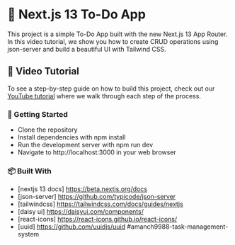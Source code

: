 # 📝 Next.js 13 To-Do App

This project is a simple To-Do App built with the new Next.js 13 App Router. In this video tutorial, we show you how to create CRUD operations using json-server and build a beautiful UI with Tailwind CSS.

## 🎥 Video Tutorial

To see a step-by-step guide on how to build this project, check out our [YouTube tutorial](https://youtu.be/wi2xdrpmJNk) where we walk through each step of the process.

### 🚀 Getting Started

- Clone the repository
- Install dependencies with npm install
- Run the development server with npm run dev
- Navigate to http://localhost:3000 in your web browser

### 📦 Built With

- [nextjs 13 docs] https://beta.nextjs.org/docs
- [json-server] https://github.com/typicode/json-server
- [tailwindcss] https://tailwindcss.com/docs/guides/nextjs
- [daisy ui] https://daisyui.com/components/
- [react-icons] https://react-icons.github.io/react-icons/
- [uuid] https://github.com/uuidjs/uuid
#amanch9988-task-management-system
